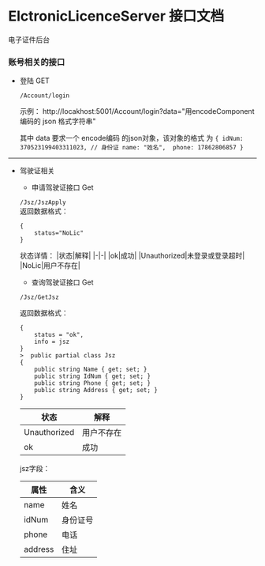 # ElctronicLicenceServer 接口文档
电子证件后台

### 账号相关的接口

- 登陆 GET

    ```/Account/login```   

    示例： http://locakhost:5001/Account/login?data="用encodeComponent编码的 json 格式字符串"
    
    其中 data 要求一个  encode编码 的json对象，该对象的格式 为 
        ```
        {
            idNum: 370523199403311023, // 身份证
            name: "姓名", 
            phone: 17862806857
        }
        ```
---------------

- 驾驶证相关
    - 申请驾驶证接口 Get

    ```/Jsz/JszApply```    
    返回数据格式：
    ```
    {
        status="NoLic"
    }
    ```
    状态详情：
        |状态|解释|
        |-|-|
        |ok|成功|
        |Unauthorized|未登录或登录超时|
        |NoLic|用户不存在|

    - 查询驾驶证接口 Get

    ```/Jsz/GetJsz```

    返回数据格式：
    ```
    {
        status = "ok",
        info = jsz
    }
    >  public partial class Jsz
    {
        public string Name { get; set; }
        public string IdNum { get; set; }
        public string Phone { get; set; }
        public string Address { get; set; }
    }
    ```
    |状态|解释|
    |-|-|
    |Unauthorized|用户不存在|
    |ok| 成功|

    jsz字段：
    
    |属性|含义|
    |-|-|
    |name|姓名|
    |idNum| 身份证号|
    |phone|电话|
    |address|住址|
      
        


